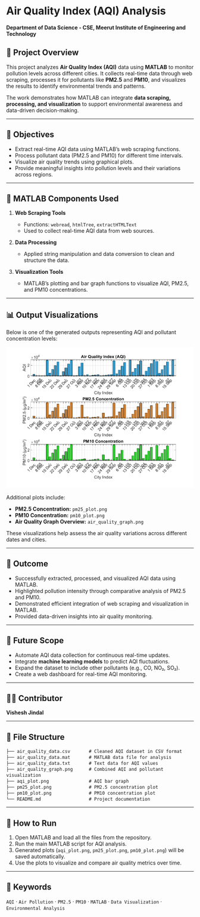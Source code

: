 # Air Quality Index (AQI) Analysis

**Department of Data Science - CSE, Meerut Institute of Engineering and Technology**

## 📘 Project Overview

This project analyzes **Air Quality Index (AQI)** data using **MATLAB** to monitor pollution levels across different cities. It collects real-time data through web scraping, processes it for pollutants like **PM2.5** and **PM10**, and visualizes the results to identify environmental trends and patterns.

The work demonstrates how MATLAB can integrate **data scraping, processing, and visualization** to support environmental awareness and data-driven decision-making.

---

## 🎯 Objectives

* Extract real-time AQI data using MATLAB’s web scraping functions.
* Process pollutant data (PM2.5 and PM10) for different time intervals.
* Visualize air quality trends using graphical plots.
* Provide meaningful insights into pollution levels and their variations across regions.

---

## 🧰 MATLAB Components Used

1. **Web Scraping Tools**

   * Functions: `webread`, `htmlTree`, `extractHTMLText`
   * Used to collect real-time AQI data from web sources.

2. **Data Processing**

   * Applied string manipulation and data conversion to clean and structure the data.

3. **Visualization Tools**

   * MATLAB’s plotting and bar graph functions to visualize AQI, PM2.5, and PM10 concentrations.

---

## 📊 Output Visualizations

Below is one of the generated outputs representing AQI and pollutant concentration levels:

![AQI Plot](./aqi_plot.png)

Additional plots include:

* **PM2.5 Concentration:** `pm25_plot.png`
* **PM10 Concentration:** `pm10_plot.png`
* **Air Quality Graph Overview:** `air_quality_graph.png`

These visualizations help assess the air quality variations across different dates and cities.

---

## 🚀 Outcome

* Successfully extracted, processed, and visualized AQI data using MATLAB.
* Highlighted pollution intensity through comparative analysis of PM2.5 and PM10.
* Demonstrated efficient integration of web scraping and visualization in MATLAB.
* Provided data-driven insights into air quality monitoring.

---

## 🔮 Future Scope

* Automate AQI data collection for continuous real-time updates.
* Integrate **machine learning models** to predict AQI fluctuations.
* Expand the dataset to include other pollutants (e.g., CO, NO₂, SO₂).
* Create a web dashboard for real-time AQI monitoring.

---

## 👨‍💻 Contributor

**Vishesh Jindal**

---

## 📂 File Structure

```
├── air_quality_data.csv       # Cleaned AQI dataset in CSV format
├── air_quality_data.mat       # MATLAB data file for analysis
├── air_quality_data.txt       # Text data for AQI values
├── air_quality_graph.png      # Combined AQI and pollutant visualization
├── aqi_plot.png               # AQI bar graph
├── pm25_plot.png              # PM2.5 concentration plot
├── pm10_plot.png              # PM10 concentration plot
└── README.md                  # Project documentation
```

---

## 🧩 How to Run

1. Open MATLAB and load all the files from the repository.
2. Run the main MATLAB script for AQI analysis.
3. Generated plots (`aqi_plot.png`, `pm25_plot.png`, `pm10_plot.png`) will be saved automatically.
4. Use the plots to visualize and compare air quality metrics over time.

---

## 🧠 Keywords

`AQI` · `Air Pollution` · `PM2.5` · `PM10` · `MATLAB` · `Data Visualization` · `Environmental Analysis`
